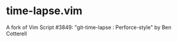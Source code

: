 time-lapse.vim
==============

A fork of Vim Script #3849: "git-time-lapse : Perforce-style" by Ben Cotterell
